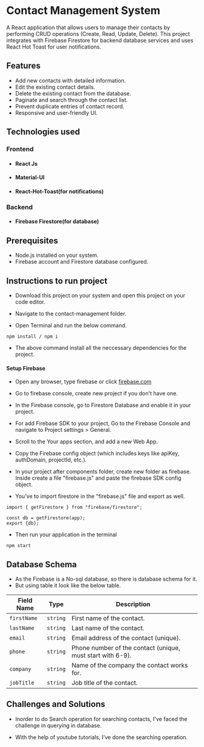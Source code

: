 
# Contact Management System

A React application that allows users to manage their contacts by performing CRUD operations (Create, Read, Update, Delete). This project integrates with Firebase Firestore for backend database services and uses React Hot Toast for user notifications.

## Features

- Add new contacts with detailed information.
- Edit the existing contact details.
- Delete the existing contact from the database.
- Paginate and search through the contact list.
- Prevent duplicate entries of contact record.
- Responsive and user-friendly UI.

## Technologies used

### Frontend
- #### React Js
- #### Material-UI
- #### React-Hot-Toast(for notifications)

### Backend
- #### Firebase Firestore(for database)

## Prerequisites

- Node.js installed on your system.
- Firebase account and Firestore database configured.

## Instructions to run project
- Download this project on your system and open this project on your code editor.

- Navigate to the contact-management folder.

- Open Terminal and run the below command.

```http
npm install / npm i
```
- The above command install all the neccessary dependencies for the project.

#### Setup Firebase
- Open any browser, type firebase or click [firebase.com]("https://firebase.google.com/")
- Go to firebase console, create new project if you don't have one.
- In the Firebase console, go to Firestore Database and enable it in your project.
- For add Firebase SDK to your project, Go to the Firebase Console and navigate to Project settings > General.
- Scroll to the Your apps section, and add a new Web App.
- Copy the Firebase config object (which includes keys like apiKey, authDomain, projectId, etc.).
- In your project after components folder, create new folder as firebase. Inside create a file "firebase.js" and paste the firebase SDK config object.

- You've to import firestore in the "firebase.js" file and export as well.

```http
import { getFirestore } from "firebase/firestore";

const db = getFirestore(app);
export {db};
```

- Then run your application in the terminal
```http
npm start
```
## Database Schema
- As the Firebase is a No-sql database, so there is database schema for it.
- But using table it look like the below table.

| **Field Name** | **Type**     | **Description**                                                |
|-----------------|--------------|----------------------------------------------------------------|
| `firstName`     | `string`     | First name of the contact.                                     |
| `lastName`      | `string`     | Last name of the contact.                                      |
| `email`         | `string`     | Email address of the contact (unique).                        |
| `phone`         | `string`     | Phone number of the contact (unique, must start with 6-9).    |
| `company`       | `string`     | Name of the company the contact works for.                    |
| `jobTitle`      | `string`     | Job title of the contact.                                     |

## Challenges and Solutions
- Inorder to do Search operation for searching contacts, I've faced the challenge in querying in database.

- With the help of youtube tutorials, I've done the searching operation.
